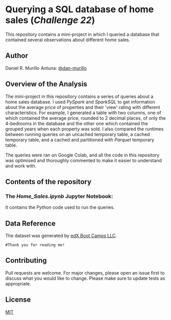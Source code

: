 # Querying a SQL database of home sales (*Challenge 22*)

This repository contains a mini-project in which I queried a database that contained several observations about different home sales.

## Author

Daniel R. Murillo Antuna: [@dan-murillo](https://github.com/dan-murillo)

## Overview of the Analysis

The mini-project in this repository contains a series of queries about a home sales database. I used *PySpark* and *SparkSQL* to get information about the average price of properties and their 'view' rating with different characteristics. For example, I generated a table with two columns, one of which contained the average price, rounded to 2 decimal places, of only the 4-bedrooms in the database and the other one which contained the grouped years when each property was sold. I also compared the runtimes between running queries on an uncached temporary table, a cached temporary table, and a cached and partitioned with *Parquet* temporary table.

The queries were ran on Google Colab, and all the code in this repository was optimised and thoroughly commented to make it easier to understand and work with.

## Contents of the repository

### The *Home_Sales.ipynb* Jupyter Notebook:

It contains the *Python* code used to run the queries.

## Data Reference

The dataset was generated by [edX Boot Camps LLC](https://www.edx.org/boot-camps).

```#Thank you for reading me!```

## Contributing

Pull requests are welcome. For major changes, please open an issue first to discuss what you would like to change.
Please make sure to update tests as appropriate.

## License

[MIT](https://choosealicense.com/licenses/mit/)
